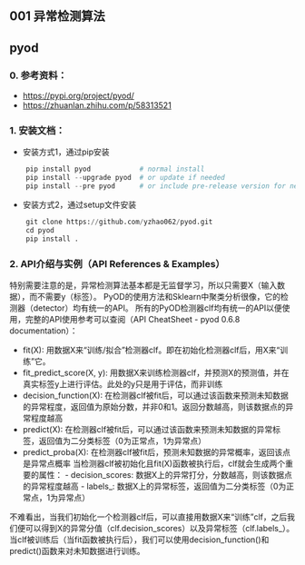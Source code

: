 ## 001 异常检测算法

## pyod

### 0. 参考资料：

   -  https://pypi.org/project/pyod/
   - https://zhuanlan.zhihu.com/p/58313521

### 1. 安装文档：
   -  安装方式1，通过pip安装
```python
    pip install pyod            # normal install
    pip install --upgrade pyod  # or update if needed
    pip install --pre pyod      # or include pre-release version for new features
```
   - 安装方式2，通过setup文件安装
```python
    git clone https://github.com/yzhao062/pyod.git
    cd pyod
    pip install .
```

### 2. API介绍与实例（API References & Examples）
  特别需要注意的是，异常检测算法基本都是无监督学习，所以只需要X（输入数据），而不需要y（标签）。
  PyOD的使用方法和Sklearn中聚类分析很像，它的检测器（detector）均有统一的API。
  所有的PyOD检测器clf均有统一的API以便使用，完整的API使用参考可以查阅（API CheatSheet - pyod 0.6.8 documentation）：

   - fit(X): 用数据X来“训练/拟合”检测器clf。即在初始化检测器clf后，用X来“训练”它。
   - fit_predict_score(X, y): 用数据X来训练检测器clf，并预测X的预测值，并在真实标签y上进行评估。此处的y只是用于评估，而非训练
   - decision_function(X): 在检测器clf被fit后，可以通过该函数来预测未知数据的异常程度，返回值为原始分数，并非0和1。返回分数越高，则该数据点的异常程度越高
   - predict(X): 在检测器clf被fit后，可以通过该函数来预测未知数据的异常标签，返回值为二分类标签（0为正常点，1为异常点）
   - predict_proba(X): 在检测器clf被fit后，预测未知数据的异常概率，返回该点是异常点概率
   当检测器clf被初始化且fit(X)函数被执行后，clf就会生成两个重要的属性：
    - decision_scores: 数据X上的异常打分，分数越高，则该数据点的异常程度越高
    - labels_: 数据X上的异常标签，返回值为二分类标签（0为正常点，1为异常点）

   不难看出，当我们初始化一个检测器clf后，可以直接用数据X来“训练”clf，之后我们便可以得到X的异常分值（clf.decision_scores）以及异常标签（clf.labels_）。
   当clf被训练后（当fit函数被执行后），我们可以使用decision_function()和predict()函数来对未知数据进行训练。



